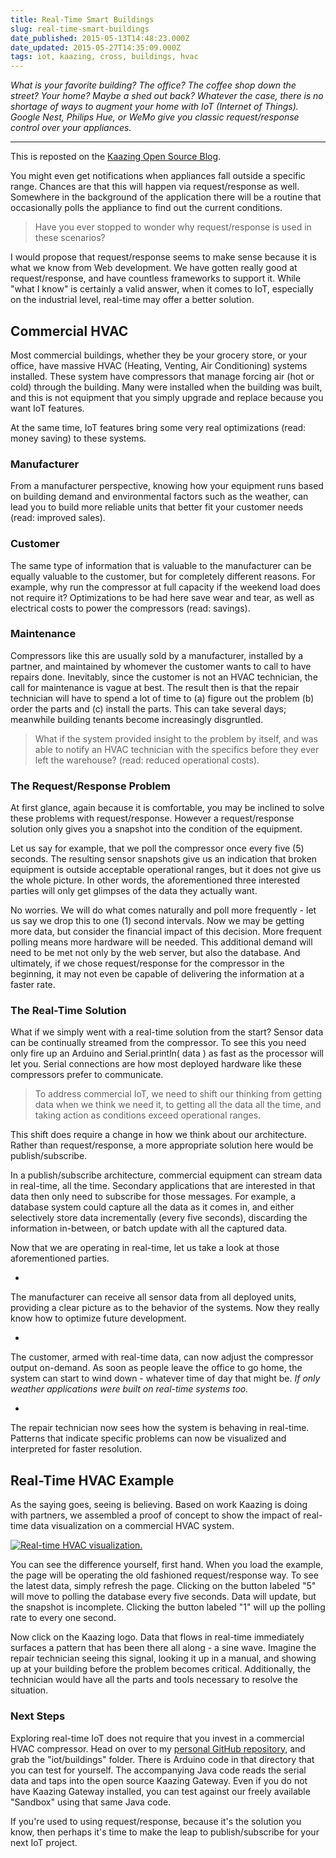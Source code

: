 ```yaml
---
title: Real-Time Smart Buildings
slug: real-time-smart-buildings
date_published: 2015-05-13T14:48:23.000Z
date_updated: 2015-05-27T14:35:09.000Z
tags: iot, kaazing, cross, buildings, hvac
---
```


*What is your favorite building?  The office?  The coffee shop down the street?  Your home?  Maybe a shed out back?  Whatever the case, there is no shortage of ways to augment your home with IoT (Internet of Things).  Google Nest, Philips Hue, or WeMo give you classic request/response control over your appliances.*

---

This is reposted on the [Kaazing Open Source Blog](http://kaazing.org/blog/real-time-smart-buildings/).

You might even get notifications when appliances fall outside a specific range.  Chances are that this will happen via request/response as well.  Somewhere in the background of the application there will be a routine that occasionally polls the appliance to find out the current conditions.

> Have you ever stopped to wonder why request/response is used in these scenarios?

I would propose that request/response seems to make sense because it is what we know from Web development.  We have gotten really good at request/response, and have countless frameworks to support it.  While "what I know" is certainly a valid answer, when it comes to IoT, especially on the industrial level, real-time may offer a better solution.

## Commercial HVAC

Most commercial buildings, whether they be your grocery store, or your office, have massive HVAC (Heating, Venting, Air Conditioning) systems installed.  These system have compressors that manage forcing air (hot or cold) through the building.  Many were installed when the building was built, and this is not equipment that you simply upgrade and replace because you want IoT features.

At the same time, IoT features bring some very real optimizations (read: money saving) to these systems.

### Manufacturer

From a manufacturer perspective, knowing how your equipment runs based on building demand and environmental factors such as the weather, can lead you to build more reliable units that better fit your customer needs (read: improved sales).

### Customer

The same type of information that is valuable to the manufacturer can be equally valuable to the customer, but for completely different reasons.  For example, why run the compressor at full capacity if the weekend load does not require it?  Optimizations to be had here save wear and tear, as well as electrical costs to power the compressors (read: savings).

### Maintenance

Compressors like this are usually sold by a manufacturer, installed by a partner, and maintained by whomever the customer wants to call to have repairs done.  Inevitably, since the customer is not an HVAC technician, the call for maintenance is vague at best.  The result then is that the repair technician will have to spend a lot of time to (a) figure out the problem (b) order the parts and (c) install the parts.  This can take several days; meanwhile building tenants become increasingly disgruntled.

> What if the system provided insight to the problem by itself, and was able to notify an HVAC technician with the specifics before they ever left the warehouse? (read: reduced operational costs).

### The Request/Response Problem

At first glance, again because it is comfortable, you may be inclined to solve these problems with request/response.  However a request/response solution only gives you a snapshot into the condition of the equipment.

Let us say for example, that we poll the compressor once every five (5) seconds.  The resulting sensor snapshots give us an indication that broken equipment is outside acceptable operational ranges, but it does not give us the whole picture.  In other words, the aforementioned three interested parties will only get glimpses of the data they actually want.

No worries.  We will do what comes naturally and poll more frequently - let us say we drop this to one (1) second intervals.  Now we may be getting more data, but consider the financial impact of this decision.  More frequent polling means more hardware will be needed.  This additional demand will need to be met not only by the web server, but also the database.  And ultimately, if we chose request/response for the compressor in the beginning, it may not even be capable of delivering the information at a faster rate.

### The Real-Time Solution

What if we simply went with a real-time solution from the start?  Sensor data can be continually streamed from the compressor.  To see this you need only fire up an Arduino and Serial.println( data ) as fast as the processor will let you.  Serial connections are how most deployed hardware like these compressors prefer to communicate.

> To address commercial IoT, we need to shift our thinking from getting data when we think we need it, to getting all the data all the time, and taking action as conditions exceed operational ranges.

This shift does require a change in how we think about our architecture.  Rather than request/response, a more appropriate solution here would be publish/subscribe.

In a publish/subscribe architecture, commercial equipment can stream data in real-time, all the time.  Secondary applications that are interested in that data then only need to subscribe for those messages.  For example, a database system could capture all the data as it comes in, and either selectively store data incrementally (every five seconds), discarding the information in-between, or batch update with all the captured data.

Now that we are operating in real-time, let us take a look at those aforementioned parties.

- 
The manufacturer can receive all sensor data from all deployed units, providing a clear picture as to the behavior of the systems.  Now they really know how to optimize future development.

- 
The customer, armed with real-time data, can now adjust the compressor output on-demand.  As soon as people leave the office to go home, the system can start to wind down - whatever time of day that might be.  *If only weather applications were built on real-time systems too.*

- 
The repair technician now sees how the system is behaving in real-time.  Patterns that indicate specific problems can now be visualized and interpreted for faster resolution.

## Real-Time HVAC Example

As the saying goes, seeing is believing.  Based on work Kaazing is doing with partners, we assembled a proof of concept to show the impact of real-time data visualization on a commercial HVAC system.

[![Real-time HVAC visualization.](http://images.kevinhoyt.com/kaazing.iot.buildings.web.jpg)](http://temp.kevinhoyt.com/kaazing/iot/buildings/local.html)

You can see the difference yourself, first hand.  When you load the example, the page will be operating the old fashioned request/response way.  To see the latest data, simply refresh the page.  Clicking on the button labeled "5" will move to polling the database every five seconds.  Data will update, but the snapshot is incomplete.  Clicking the button labeled "1" will up the polling rate to every one second.

Now click on the Kaazing logo.  Data that flows in real-time immediately surfaces a pattern that has been there all along - a sine wave.  Imagine the repair technician seeing this signal, looking it up in a manual, and showing up at your building before the problem becomes critical.  Additionally, the technician would have all the parts and tools necessary to resolve the situation.

### Next Steps

Exploring real-time IoT does not require that you invest in a commercial HVAC compressor.  Head on over to my [personal GitHub repository](https://github.com/krhoyt/Kaazing/tree/master/iot/buildings), and grab the "iot/buildings" folder.  There is Arduino code in that directory that you can test for yourself.  The accompanying Java code reads the serial data and taps into the open source Kaazing Gateway.  Even if you do not have Kaazing Gateway installed, you can test against our freely available "Sandbox" using that same Java code.

If you're used to using request/response, because it's the solution you know, then perhaps it's time to make the leap to publish/subscribe for your next IoT project.
